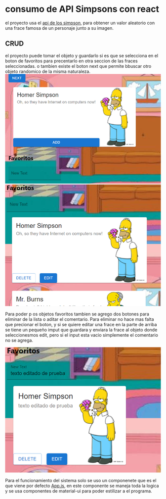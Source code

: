 # consumo de API Simpsons con react

el proyecto usa el [api de los simpson](https://thesimpsonsquoteapi.glitch.me/), para obtener un valor aleatorio con una frace famosa de un personaje junto a su imagen.

## CRUD

el proyecto puede tomar el objeto y guardarlo si es que se selecciona en el boton de favoritos para precentarlo en otra seccion de las fraces seleccionadas.
o tambien existe el boton next que permite bbuscar otro objeto randomico de la misma naturaleza.
![alt text](./src/images/img1.png)
![alt text](./src/images/img2.png)


Para poder p
os objetos favoritos tambien se agrego dos botones para eliminar de la lista o aditar el comentario.
Para eliminar no hace mas falta que precionar el boton, y si se quiere editar una frace en la parte de arriba se tiene un pequeño imput que guardara y enviara la frace al objeto donde seleccionesmos edit, pero si el input esta vacio simplemente el comentario no se agrega.

![alt text](./src/images/img3.png)

Para el funcionamiento del sistema solo se uso un componenete que es el que viene por defecto [App.js](https://github.com/CarlosMontesdeoca/Api-Simpson/blob/material-ui/src/App.js), en este componente se maneja toda la logica y se usa componentes de material-ui para poder estilizar a el programa.
